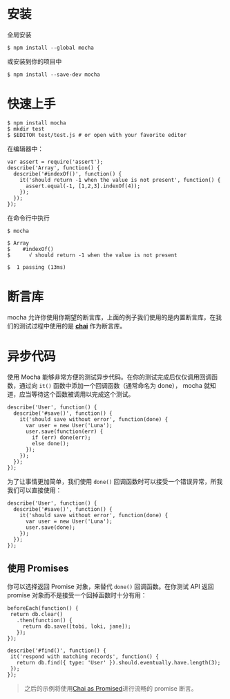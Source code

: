 # 安装
全局安装
```
$ npm install --global mocha
```

或安装到你的项目中
```
$ npm install --save-dev mocha
```

# 快速上手

```
$ npm install mocha
$ mkdir test
$ $EDITOR test/test.js # or open with your favorite editor
```

在编辑器中：

```
var assert = require('assert');
describe('Array', function() {
  describe('#indexOf()', function() {
    it('should return -1 when the value is not present', function() {
      assert.equal(-1, [1,2,3].indexOf(4));
    });
  });
});
```

在命令行中执行
```
$ mocha

$ Array
$    #indexOf()
$      √ should return -1 when the value is not present

$  1 passing (13ms)
```

# 断言库

mocha 允许你使用你期望的断言库，上面的例子我们使用的是内置断言库，在我们的测试过程中使用的是 [**chai**](/karma_plugins_assert.md) 作为断言库。

# 异步代码

使用 Mocha 能够非常方便的测试异步代码。在你的测试完成后仅仅调用回调函数，通过向 ```it()``` 函数中添加一个回调函数（通常命名为 done）， mocha 就知道，应当等待这个函数被调用以完成这个测试。

```
describe('User', function() {
  describe('#save()', function() {
    it('should save without error', function(done) {
      var user = new User('Luna');
      user.save(function(err) {
        if (err) done(err);
        else done();
      });
    });
  });
});
```
为了让事情更加简单，我们使用 ```done()``` 回调函数时可以接受一个错误异常，所我我们可以直接使用：
```
describe('User', function() {
  describe('#save()', function() {
    it('should save without error', function(done) {
      var user = new User('Luna');
      user.save(done);
    });
  });
});
```

## 使用 Promises

 你可以选择返回 Promise 对象，来替代 ```done()``` 回调函数。在你测试 API 返回 promise 对象而不是接受一个回掉函数时十分有用：
 ```
 beforeEach(function() {
  return db.clear()
    .then(function() {
      return db.save([tobi, loki, jane]);
    });
});

describe('#find()', function() {
  it('respond with matching records', function() {
    return db.find({ type: 'User' }).should.eventually.have.length(3);
  });
});
 ```
 > 之后的示例将使用[Chai as Promised]()进行流畅的 promise 断言。